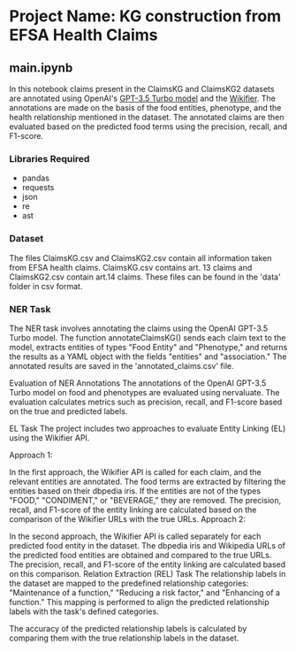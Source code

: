 # Project Name: KG construction from EFSA Health Claims

## main.ipynb
In this notebook claims present in the ClaimsKG and ClaimsKG2 datasets are annotated using OpenAI's [GPT-3.5 Turbo model](https://api.collaboratory.semanticscience.org/docs#/entity%20recognition/Extract_entities_and_relations_from_text_using_OpenAI_models_openai_extract_post) and the [Wikifier](https://wikifier.org/). The annotations are made on the basis of the food entities, phenotype, and the health relationship mentioned in the dataset. The annotated claims are then evaluated based on the predicted food terms using the precision, recall, and F1-score.

### Libraries Required
- pandas
- requests
- json
- re
- ast


### Dataset
The files ClaimsKG.csv and ClaimsKG2.csv contain all information taken from EFSA health claims. ClaimsKG.csv contains art. 13 claims and ClaimsKG2.csv contain art.14 claims. These files can be found in the 'data' folder in csv format.

### NER Task
The NER task involves annotating the claims using the OpenAI GPT-3.5 Turbo model. The function annotateClaimsKG() sends each claim text to the model, extracts entities of types "Food Entity" and "Phenotype," and returns the results as a YAML object with the fields "entities" and "association." The annotated results are saved in the 'annotated_claims.csv' file.

Evaluation of NER Annotations
The annotations of the OpenAI GPT-3.5 Turbo model on food and phenotypes are evaluated using nervaluate. The evaluation calculates metrics such as precision, recall, and F1-score based on the true and predicted labels.

EL Task
The project includes two approaches to evaluate Entity Linking (EL) using the Wikifier API.

Approach 1:

In the first approach, the Wikifier API is called for each claim, and the relevant entities are annotated. The food terms are extracted by filtering the entities based on their dbpedia iris. If the entities are not of the types "FOOD," "CONDIMENT," or "BEVERAGE," they are removed. The precision, recall, and F1-score of the entity linking are calculated based on the comparison of the Wikifier URLs with the true URLs.
Approach 2:

In the second approach, the Wikifier API is called separately for each predicted food entity in the dataset. The dbpedia iris and Wikipedia URLs of the predicted food entities are obtained and compared to the true URLs. The precision, recall, and F1-score of the entity linking are calculated based on this comparison.
Relation Extraction (REL) Task
The relationship labels in the dataset are mapped to the predefined relationship categories: "Maintenance of a function," "Reducing a risk factor," and "Enhancing of a function." This mapping is performed to align the predicted relationship labels with the task's defined categories.

The accuracy of the predicted relationship labels is calculated by comparing them with the true relationship labels in the dataset.



